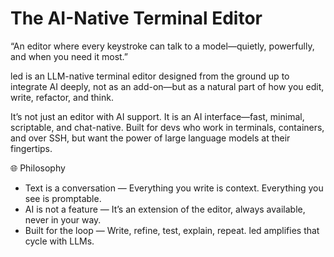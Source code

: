 # The AI-Native Terminal Editor
“An editor where every keystroke can talk to a model—quietly, powerfully, and when you need it most.”

led is an LLM-native terminal editor designed from the ground up to integrate AI deeply, not as an add-on—but as a natural part of how you edit, write, refactor, and think.

It’s not just an editor with AI support. It is an AI interface—fast, minimal, scriptable, and chat-native. Built for devs who work in terminals, containers, and over SSH, but want the power of large language models at their fingertips.

🌐 Philosophy

- Text is a conversation — Everything you write is context. Everything you see is promptable.
- AI is not a feature — It’s an extension of the editor, always available, never in your way.
- Built for the loop — Write, refine, test, explain, repeat. led amplifies that cycle with LLMs.
